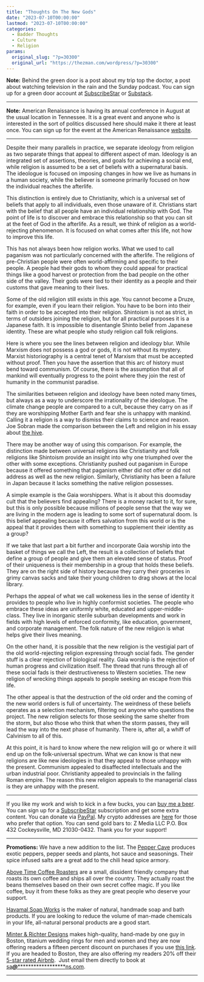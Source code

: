 ```yaml
---
title: "Thoughts On The New Gods"
date: "2023-07-10T00:00:00"
lastmod: "2023-07-10T00:00:00"
categories:
  - Badder Thoughts
  - Culture
  - Religion
params:
  original_slug: "?p=30300"
  original_url: "https://thezman.com/wordpress/?p=30300"
---
```


**Note:** Behind the green door is a post about my trip top the doctor,
a post about watching television in the rain and the Sunday podcast. You
can sign up for a green door account at
<a href="https://www.subscribestar.com/the-z-blog" rel="noopener"
target="_blank">SubscribeStar</a> or
<a href="https://thedissident.substack.com/" rel="noopener"
target="_blank">Substack</a>.

------------------------------------------------------------------------

**Note:** American Renaissance is having its annual conference in August
at the usual location in Tennessee. It is a great event and anyone who
is interested in the sort of politics discussed here should make it
there at least once. You can sign up for the event at the American
Renaissance
<a href="https://www.amren.com/2023-american-renaissance-conference/"
rel="noopener" target="_blank">website</a>.

------------------------------------------------------------------------

Despite their many parallels in practice, we separate ideology from
religion as two separate things that appeal to different aspect of man.
Ideology is an integrated set of assertions, theories, and goals for
achieving a social end, while religion is assumed to be a set of beliefs
with a supernatural basis. The ideologue is focused on imposing changes
in how we live as humans in a human society, while the believer is
someone primarily focused on how the individual reaches the afterlife.

This distinction is entirely due to Christianity, which is a universal
set of beliefs that apply to all individuals, even those unaware of it.
Christians start with the belief that all people have an individual
relationship with God. The point of life is to discover and embrace this
relationship so that you can sit at the feet of God in the afterlife. As
a result, we think of religion as a world-rejecting phenomenon. It is
focused on what comes after this life, not how to improve this life.

This has not always been how religion works. What we used to call
paganism was not particularly concerned with the afterlife. The
religions of pre-Christian people were often world-affirming and
specific to their people. A people had their gods to whom they could
appeal for practical things like a good harvest or protection from the
bad people on the other side of the valley. Their gods were tied to
their identity as a people and their customs that gave meaning to their
lives.

Some of the old religion still exists in this age. You cannot become a
Druze, for example, even if you learn their religion. You have to be
born into their faith in order to be accepted into their religion.
Shintoism is not as strict, in terms of outsiders joining the religion,
but for all practical purposes it is a Japanese faith. It is impossible
to disentangle Shinto belief from Japanese identity. These are what
people who study religion call folk religions.

Here is where you see the lines between religion and ideology blur.
While Marxism does not possess a god or gods, it is not without its
mystery. Marxist historiography is a central tenet of Marxism that must
be accepted without proof. Then you have the assertion that this arc of
history must bend toward communism. Of course, there is the assumption
that all of mankind will eventually progress to the point where they
join the rest of humanity in the communist paradise.

The similarities between religion and ideology have been noted many
times, but always as a way to underscore the irrationality of the
ideologue. The climate change people are compared to a cult, because
they carry on as if they are worshipping Mother Earth and fear she is
unhappy with mankind. Calling it a religion is a way to dismiss their
claims to science and reason. Joe Sobran made the comparison between the
Left and religion in his essay about [the
hive](http://www.sobran.com/hive/).

There may be another way of using this comparison. For example, the
distinction made between universal religions like Christianity and folk
religions like Shintoism provide an insight into why one triumphed over
the other with some exceptions. Christianity pushed out paganism in
Europe because it offered something that paganism either did not offer
or did not address as well as the new religion. Similarly, Christianity
has been a failure in Japan because it lacks something the native
religion possesses.

A simple example is the Gaia worshippers. What is it about this doomsday
cult that the believers find appealing? There is a money racket to it,
for sure, but this is only possible because millions of people sense
that the way we are living in the modern age is leading to some sort of
supernatural doom. Is this belief appealing because it offers salvation
from this world or is the appeal that it provides them with something to
supplement their identity as a group?

If we take that last part a bit further and incorporate Gaia worship
into the basket of things we call the Left, the result is a collection
of beliefs that define a group of people and give them an elevated sense
of status. Proof of their uniqueness is their membership in a group that
holds these beliefs. They are on the right side of history because they
carry their groceries in grimy canvas sacks and take their young
children to drag shows at the local library.

Perhaps the appeal of what we call wokeness lies in the sense of
identity it provides to people who live in highly conformist societies.
The people who embrace these ideas are uniformly white, educated and
upper-middle-class. They live in inorganic sterile suburban developments
and work in fields with high levels of enforced conformity, like
education, government, and corporate management. The folk nature of the
new religion is what helps give their lives meaning.

On the other hand, it is possible that the new religion is the vestigial
part of the old world-rejecting religion expressing through social fads.
The gender stuff is a clear rejection of biological reality. Gaia
worship is the rejection of human progress and civilization itself. The
thread that runs through all of these social fads is their
destructiveness to Western societies. The new religion of wrecking
things appeals to people seeking an escape from this life.

The other appeal is that the destruction of the old order and the coming
of the new world orders is full of uncertainty. The weirdness of these
beliefs operates as a selection mechanism, filtering out anyone who
questions the project. The new religion selects for those seeking the
same shelter from the storm, but also those who think that when the
storm passes, they will lead the way into the next phase of humanity.
There is, after all, a whiff of Calvinism to all of this.

At this point, it is hard to know where the new religion will go or
where it will end up on the folk-universal spectrum. What we can know is
that new religions are like new ideologies in that they appeal to those
unhappy with the present. Communism appealed to disaffected
intellectuals and the urban industrial poor. Christianity appealed to
provincials in the failing Roman empire. The reason this new religion
appeals to the managerial class is they are unhappy with the present.

------------------------------------------------------------------------

If you like my work and wish to kick in a few bucks, you can
<a href="https://www.buymeacoffee.com/mujolulu" rel="noopener"
target="_blank">buy me a beer</a>. You can sign up for a
<a href="https://www.subscribestar.com/the-z-blog" rel="noopener"
target="_blank">SubscribeStar</a> subscription and get some extra
content. You can donate via <a
href="https://www.paypal.com/donate/?cmd=_s-xclick&amp;hosted_button_id=UDAS2Q8JYA6CN&amp;source=url"
rel="noopener" target="_blank">PayPal</a>. My crypto addresses are
<a href="https://thezman.com/wordpress/?page_id=22713" rel="noopener"
target="_blank">here</a> for those who prefer that option. You can send
gold bars to: Z Media LLC P.O. Box 432 Cockeysville, MD 21030-0432.
Thank you for your support!

------------------------------------------------------------------------

**Promotions:** We have a new addition to the list. The
<a href="https://peppercave.com/shop/ols/products" rel="noopener"
target="_blank">Pepper Cave</a> produces exotic peppers, pepper seeds
and plants, hot sauce and seasonings. Their spice infused salts are a
great add to the chili head spice armory.

<a href="https://abovetimecoffee.com/" rel="noopener"
target="_blank">Above Time Coffee Roasters</a> are a small, dissident
friendly company that roasts its own coffee and ships all over the
country. They actually roast the beans themselves based on their own
secret coffee magic. If you like coffee, buy it from these folks as they
are great people who deserve your support.

<a href="https://havamalsoapworks.com/" rel="noopener"
target="_blank">Havamal Soap Works</a> is the maker of natural, handmade
soap and bath products. If you are looking to reduce the volume of
man-made chemicals in your life, all-natural personal products are a
good start.

<a href="https://www.minterandrichterdesigns.com/"
rel="noreferrer nofollow noopener" target="_blank">Minter &amp; Richter
Designs</a> makes high-quality, hand-made by one guy in Boston, titanium
wedding rings for men and women and they are now offering readers a
fifteen percent discount on purchases if you use
<a href="https://www.minterandrichterdesigns.com/discount/ZMAN"
rel="noreferrer nofollow noopener" target="_blank">this link</a>.
<span class="highlight"><span class="colour"><span class="font"><span class="size">If
you are headed to Boston, they are also offering my readers 20% off
their <a
href="https://www.airbnb.com/users/7988017/listings?user_id=7988017&amp;s=3"
rel="noopener noreferrer" target="_blank">5-star rated Airbnb</a>.  Just
email them directly to book at
<a href="mailto:sa***@*********************ns.com"
data-original-string="OxeOYdPaTPQcWqbltunIKg==cb7jWj5brhVZQ9chodfCoRm7XofFDCql/w+3zp0cuULX4lNO61RkLD8xZFNV75kZXkI"><span
class="apbct-email-encoder"
data-original-string="bLXDwrfFQArb5+1QfTRYxg==cb7PxuC6OJTeQcVwRMROWO/pNuOWE+aSdVEFHjkDChSvA+EC2hWbSbcAMjIxu29jhQv"
title="This contact has been encoded by Anti-Spam by CleanTalk. Click to decode. To finish the decoding make sure that JavaScript is enabled in your browser.">sa<span
class="apbct-blur">***</span>@<span
class="apbct-blur">*********************</span>ns.com</span></a>.</span></span></span></span>

------------------------------------------------------------------------

